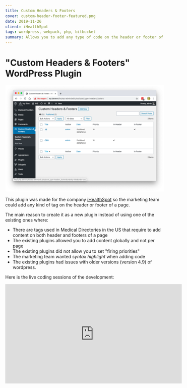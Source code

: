 ```yaml
---
title: Custom Headers & Footers
cover: custom-header-footer-featured.png
date: 2019-11-26
client: iHealthSpot
tags: wordpress, webpack, php, bitbucket
summary: Allows you to add any type of code on the header or footer of a WP page
---
```


# "Custom Headers & Footers" WordPress Plugin

![Cover Image](custom-header-footer-featured.png)

This plugin was made for the company [iHealthSpot](https://ihealthspot.com) so the marketing team could add any kind of tag on the header or footer of a page.

The main reason to create it as a new plugin instead of using one of the existing ones where:

- There are tags used in Medical Directories in the US that require to add content on both header and footers of a page
- The existing plugins allowed you to add content globally and not per page
- The existing plugins did not allow you to set "firing priorities"
- The marketing team wanted _syntax highlight_ when adding code
- The existing plugins had issues with older versions (version 4.9) of wordpress.

Here is the live coding sessions of the development:

<div class="video-container">
<iframe width="560" height="315" src="https://www.youtube.com/embed/videoseries?list=PLqJrOd2CQU3cpPdSSU8k5V_ZmoRuISCfv" frameborder="0" allow="accelerometer; autoplay; encrypted-media; gyroscope; picture-in-picture" allowfullscreen></iframe>
</div>
